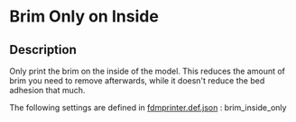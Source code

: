 # Brim Only on Inside

## Description
Only print the brim on the inside of the model. This reduces the amount of brim you need to remove afterwards, while it doesn't reduce the bed adhesion that much.

The following settings are defined in [fdmprinter.def.json](https://github.com/smartavionics/Cura/blob/mb-master/resources/definitions/fdmprinter.def.json) : brim_inside_only